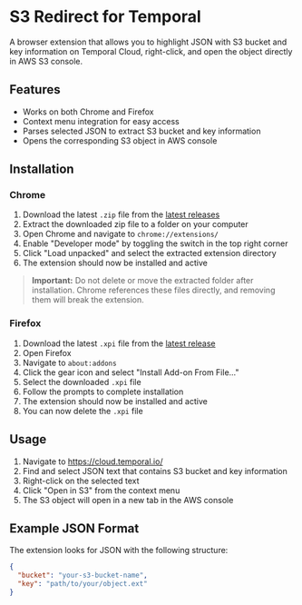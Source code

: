 # S3 Redirect for Temporal

A browser extension that allows you to highlight JSON with S3 bucket and key information on Temporal Cloud, right-click, and open the object directly in AWS S3 console.

## Features

- Works on both Chrome and Firefox
- Context menu integration for easy access
- Parses selected JSON to extract S3 bucket and key information
- Opens the corresponding S3 object in AWS console

## Installation

### Chrome

1. Download the latest `.zip` file from the [latest releases](https://github.com/mbojkovsky/temporal-s3-redirect/releases)
2. Extract the downloaded zip file to a folder on your computer
3. Open Chrome and navigate to `chrome://extensions/`
4. Enable "Developer mode" by toggling the switch in the top right corner
5. Click "Load unpacked" and select the extracted extension directory
6. The extension should now be installed and active

> **Important:** Do not delete or move the extracted folder after installation. Chrome references these files directly, and removing them will break the extension.

### Firefox

1. Download the latest `.xpi` file from the [latest release](https://github.com/mbojkovsky/temporal-s3-redirect/releases)
2. Open Firefox
3. Navigate to `about:addons`
4. Click the gear icon and select "Install Add-on From File..."
5. Select the downloaded `.xpi` file
6. Follow the prompts to complete installation
7. The extension should now be installed and active
8. You can now delete the `.xpi` file

## Usage

1. Navigate to https://cloud.temporal.io/
2. Find and select JSON text that contains S3 bucket and key information
3. Right-click on the selected text
4. Click "Open in S3" from the context menu
5. The S3 object will open in a new tab in the AWS console

## Example JSON Format

The extension looks for JSON with the following structure:

```json
{
  "bucket": "your-s3-bucket-name",
  "key": "path/to/your/object.ext"
}
```
